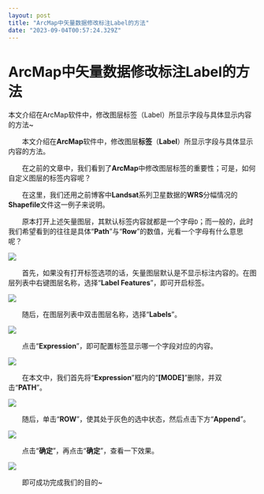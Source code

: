 ```yaml
---
layout: post
title: "ArcMap中矢量数据修改标注Label的方法"
date: "2023-09-04T00:57:24.329Z"
---
```

ArcMap中矢量数据修改标注Label的方法
=======================

本文介绍在ArcMap软件中，修改图层标签（Label）所显示字段与具体显示内容的方法~

  本文介绍在**ArcMap**软件中，修改图层**标签**（**Label**）所显示字段与具体显示内容的方法。

  在之前的文章中，我们看到了**ArcMap**中修改图层标签的重要性；可是，如何自定义图层的标签内容呢？

  在这里，我们还用之前博客中**Landsat**系列卫星数据的**WRS**分幅情况的**Shapefile**文件这一例子来说明。

  原本打开上述矢量图层，其默认标签内容就都是一个字母`D`；而一般的，此时我们希望看到的往往是具体“**Path**”与“**Row**”的数值，光看一个字母有什么意思呢？

![](https://picturesali.oss-cn-beijing.aliyuncs.com/202304250918918.png)

  首先，如果没有打开标签选项的话，矢量图层默认是不显示标注内容的。在图层列表中右键图层名称，选择“**Label Features**”，即可开启标签。

![](https://picturesali.oss-cn-beijing.aliyuncs.com/202304250918970.png)

  随后，在图层列表中双击图层名称，选择“**Labels**”。

![](https://picturesali.oss-cn-beijing.aliyuncs.com/202304250918939.png)

  点击“**Expression**”，即可配置标签显示哪一个字段对应的内容。

![](https://picturesali.oss-cn-beijing.aliyuncs.com/202304250918239.png)

  在本文中，我们首先将“**Expression**”框内的“**\[MODE\]**”删除，并双击“**PATH**”。

![](https://picturesali.oss-cn-beijing.aliyuncs.com/202304250918948.png)

  随后，单击“**ROW**”，使其处于灰色的选中状态，然后点击下方“**Append**”。

![](https://picturesali.oss-cn-beijing.aliyuncs.com/202304250918954.png)

  点击“**确定**”，再点击“**确定**”，查看一下效果。

![](https://picturesali.oss-cn-beijing.aliyuncs.com/202304250918713.png)

  即可成功完成我们的目的~